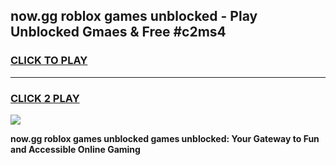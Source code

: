 
## now.gg roblox games unblocked - Play Unblocked Gmaes & Free #c2ms4
<h3>
<a href="https://premium.freeplayer.one?title=now.gg_roblox_games_unblocked&ref=03M">CLICK TO PLAY</a></h3>
<hr>

<h3>
<a href="https://premium.freeplayer.one?title=now.gg_roblox_games_unblocked&ref=03M">CLICK 2 PLAY</a>
  
</h3>

<a href="https://premium.freeplayer.one?title=now.gg_roblox_games_unblocked&ref=03M"><img src="https://clearcache.store/games.png"></a>


**now.gg roblox games unblocked games unblocked: Your Gateway to Fun and Accessible Online Gaming**
